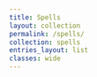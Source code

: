 ```yaml
---
title: Spells
layout: collection
permalink: /spells/
collection: spells
entries_layout: list
classes: wide
---
```

